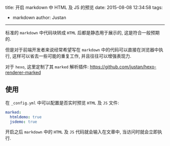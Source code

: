 title: 开启 markdown 中 HTML 及 JS 的预览
date: 2015-08-08 12:34:58
tags:
  - markdown
author: Justan
-------------------------

标准的 `markdown` 中代码块转成 `HTML` 后都是静态用于展示的, 这是符合一般预期的.

但是对于前端开发者来说经常希望写在 `markdown` 中的代码可以直接在浏览器中执行, 这样可以省去一些可能的重复工作, 并且往往可以增强表现力.

对于 `hexo`, 这里定制了其 `marked` 解析插件: https://github.com/justan/hexo-renderer-marked

使用
---

在 `_config.yml` 中可以配置是否实时预览 `HTML` 及 `JS` 文件:

```yml
marked:
  htmldemo: true
  jsdemo: true
```

开启之后 `markdown` 中的 `HTML` 及 `JS` 代码就会输入在文章中, 当访问时就会立即执行.
